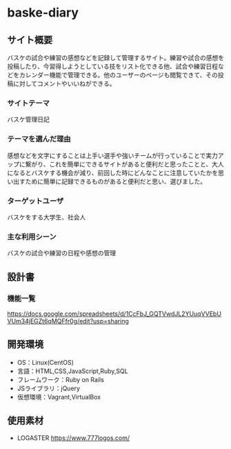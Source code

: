 # baske-diary

## サイト概要
バスケの試合や練習の感想などを記録して管理するサイト。練習や試合の感想を投稿したり、今習得しようとしている技をリスト化できる他、試合や練習日程などをカレンダー機能で管理できる。他のユーザーのページも閲覧できて、その投稿に対してコメントやいいねができる。

### サイトテーマ
バスケ管理日記

### テーマを選んだ理由
感想などを文字にすることは上手い選手や強いチームが行っていることで実力アップに繋がり、これを簡単にできるサイトがあると便利だと思ったことと、大人になるとバスケする機会が減り、前回した時にどんなことに注意していたかを思い出すために簡単に記録できるものがあると便利だと思い、選びました。

### ターゲットユーザ
バスケをする大学生、社会人

### 主な利用シーン
バスケの試合や練習の日程や感想の管理

## 設計書

### 機能一覧
https://docs.google.com/spreadsheets/d/1CcFbJ_GQTVwdJL2YUuqVVEbUVUm34jEGZt6qMQFfr0g/edit?usp=sharing

## 開発環境
- OS：Linux(CentOS)
- 言語：HTML,CSS,JavaScript,Ruby,SQL
- フレームワーク：Ruby on Rails
- JSライブラリ：jQuery
- 仮想環境：Vagrant,VirtualBox

## 使用素材
- LOGASTER https://www.777logos.com/

